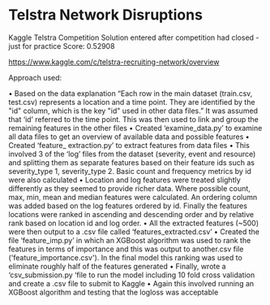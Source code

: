 # Telstra Network Disruptions

Kaggle Telstra Competition
Solution entered after competition had closed - just for practice
Score: 0.52908

https://www.kaggle.com/c/telstra-recruiting-network/overview


Approach used:

•	Based on the data explanation “Each row in the main dataset (train.csv, test.csv) represents a location and a time point. They are identified by the "id" column, which is the key "id" used in other data files.” It was assumed that ‘id’ referred to the time point.  This was then used to link and group the remaining features in the other files
•	Created ‘examine_data.py’ to examine all data files to get an overview of available data and possible features
•	Created ‘feature_ extraction.py’ to extract features from data files
•	This involved 3 of the ‘log’ files from the dataset (severity, event and resource) and splitting them as separate features based on their feature ids such as severity_type 1, severity_type 2. Basic count and frequency metrics by id were also calculated 
•	Location and log features were treated slightly differently as they seemed to provide richer data. Where possible count, max, min, mean and median features were calculated. An ordering column was added based on the log features ordered by id. Finally the features locations were ranked in ascending and descending order and by relative rank based on location id and log order. 
•	All the extracted features (~500) were then output to a .csv file called ‘features_extracted.csv’
•	Created the file ‘feature_imp.py’ in which an XGBoost algorithm was used to rank the features in terms of importance and this was output to another.csv file ('feature_importance.csv'). In the final model this ranking was used to eliminate roughly half of the features generated
•	Finally, wrote a ‘csv_submission.py ‘file to run the model including 10 fold cross validation and create a .csv file to submit to Kaggle
•	Again this involved running an XGBoost algorithm and testing that the logloss was acceptable
